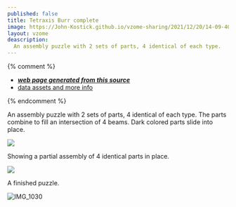 ```yaml
---
published: false
title: Tetraxis Burr complete
image: https://John-Kostick.github.io/vzome-sharing/2021/12/20/14-09-40-Tetraxis-Burr-complete/Tetraxis-Burr-complete.png
layout: vzome
deascription:
  An assembly puzzle with 2 sets of parts, 4 identical of each type.  
---
```


{% comment %}
 - [***web page generated from this source***][post]
 - [data assets and more info][github]

[post]: <https://John-Kostick.github.io/vzome-sharing/2021/12/20/Tetraxis-Burr-complete-14-09-40.html>
[github]: <https://github.com/John-Kostick/vzome-sharing/tree/main/2021/12/20/14-09-40-Tetraxis-Burr-complete/>
{% endcomment %}

  An assembly puzzle with 2 sets of parts, 4 identical of each type.  The parts combine to fill an intersection of 4 beams. Dark colored parts slide into place.

<vzome-viewer style="width: 100%; height: 65vh;"
       src="https://John-Kostick.github.io/vzome-sharing/2021/12/20/14-09-40-Tetraxis-Burr-complete/Tetraxis-Burr-complete.vZome" >
  <img src="https://John-Kostick.github.io/vzome-sharing/2021/12/20/14-09-40-Tetraxis-Burr-complete/Tetraxis-Burr-complete.png" />
</vzome-viewer>

Showing a partial assembly of 4 identical parts in place.

<vzome-viewer style="width: 100%; height: 65vh;"
       src="https://John-Kostick.github.io/vzome-sharing/2021/12/20/14-10-05-Tetraxis-Burr-partial/Tetraxis-Burr-partial.vZome" >
  <img src="https://John-Kostick.github.io/vzome-sharing/2021/12/20/14-10-05-Tetraxis-Burr-partial/Tetraxis-Burr-partial.png" />
</vzome-viewer>

A finished puzzle.

![IMG_1030](https://user-images.githubusercontent.com/78830166/146822865-843f3b3d-fc92-495b-8de9-8ffb39789fd3.jpeg)
